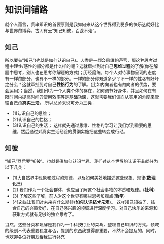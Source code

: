 知识间铺路
=============
就个人而言，贯串知识的首要原则是我如何来从这个世界得到更多的快乐这就好比与世界的博弈，古人有云”知己知彼，百战不殆”。

## 知己 ##
所以要先”知己”(也就是如何认识自己)。人类是一颗会思维的芦苇，那这种思考过程中理性/感性的部分都是什么样的呢？这就牵扯到对自己**思维过程**的了解(你在解题中思考，别人也在思考你解题的方式)；历经磨练，每个人对待事物呈现的态度有一样的部分，也有不一样的部分。一样的部分你知道多少？不一样的性格有好坏之分么？这就牵扯到对自己**性格行为**的了解。(比如内向者也有内向者的优势，要会运用)；当然，我们作为一个人类个体的存在，如何调节好身体，并且如何在有限时间内提高时间的使用效率等是基础功课，这就需要我们偏向从实用的角度来管理自己的**真实生活**。
所以总的来说可分为三类：
* (1)认识自己的思维；
* (2)认识自己的性格；
* (3)认识自己的生活；
		这样就先通过思维、性格的学习让我们学到重要的思维，然后通过对真实生活经验的贯彻实施把这些转变成行动。

## 知彼 ##
“知己”然后要”知彼”。也就是说如何认识世界。我们对这个世界的认识无非就分为以下几类：
* (1)大自然界中现象和过程的规律，以及如何美妙地描述这些现象、规律(**数理化生**) 
* (2) 我们作为一个社会群体，也应当了解这个社会事物的本质和规律。(**社科**)
* (3) 了解这些了解，前人对这个世界有哪些思考和观点(**哲学**) 
* (4)这些让我们对未来有什么期待(**如何认识技术元素**)。
	这样知己知彼了，结合自己的兴趣爱好，在自己感兴趣的领域进行深度学习。对自己快乐的来源和获取方式就有足够的独立思考了。

当然，这些分类和理解是我作为一个科技行业的菜鸟，整理自己知识的方式。领域的级别不代表重要程度与否，提到的东西我觉得都重要，不然不会提及的。同时，也欢迎各位好朋友给我进行补充
